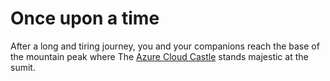 # Once upon a time

After a long and tiring journey, you and your companions reach the base of the mountain peak where The [Azure Cloud Castle](https://romikoderbynew.com/2023/09/20/the-cloud-chronicles-caf-landing-zones-and-levels-unveiled/) stands majestic at the sumit.